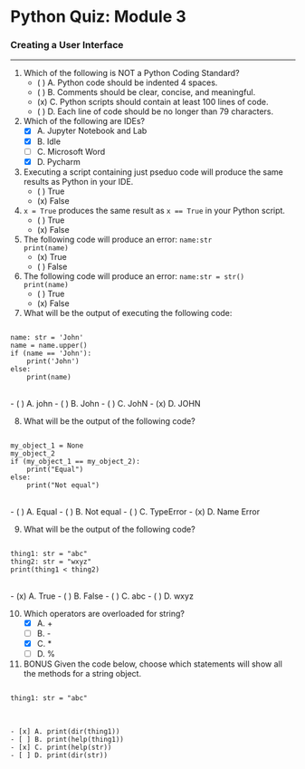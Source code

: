 # Python Quiz: Module 3
### Creating a User Interface
---
1. Which of the following is NOT a Python Coding Standard?
    - ( ) A. Python code should be indented 4 spaces.
    - ( ) B. Comments should be clear, concise, and meaningful.
    - (x) C. Python scripts should contain at least 100 lines of code.
    - ( ) D. Each line of code should be no longer than 79 characters.
2.  Which of the following are IDEs?
    - [x] A. Jupyter Notebook and Lab
    - [x] B. Idle
    - [ ] C. Microsoft Word
    - [x] D. Pycharm
3. Executing a script containing just pseduo code will produce the same results as Python in your IDE.
    - ( ) True
    - (x) False
4. `x = True` produces the same result as `x == True` in your Python script.
    - ( ) True
    - (x) False
5. The following code will produce an error:
    `name:str`  
    `print(name)`  
    - (x) True
    - ( ) False
6. The following code will produce an error: 
    `name:str = str()`  
    `print(name)`  
    - ( ) True
    - (x) False
7. What will be the output of executing the following code:
<pre><code>
name: str = 'John'
name = name.upper() 
if (name == 'John'):
    print('John') 
else:
    print(name)
</code></pre>
<br/>
    - ( ) A. john
    - ( ) B. John
    - ( ) C. JohN
    - (x) D. JOHN  

8. What will be the output of the following code?
<pre><code>
my_object_1 = None
my_object_2 
if (my_object_1 == my_object_2):
    print("Equal")
else:
    print("Not equal")
</code></pre>
<br/>
    - ( ) A. Equal  
    - ( ) B. Not equal  
    - ( ) C. TypeError  
    - (x) D. Name Error   

9. What will be the output of the following code?
<pre><code>
thing1: str = "abc"
thing2: str = "wxyz"
print(thing1 < thing2)
</code></pre>
<br/>
    - (x) A. True 
    - ( ) B. False 
    - ( ) C. abc  
    - ( ) D. wxyz  

10. Which operators are overloaded for string? 
    - [x] A. +
    - [ ] B. -
    - [x] C. *
    - [ ] D. %  

11. BONUS Given the code below, choose which statements will show all the methods for a string object.
<pre><code>
thing1: str = "abc"
</code></pre>
<br/>

    - [x] A. print(dir(thing1))
    - [ ] B. print(help(thing1))
    - [x] C. print(help(str))
    - [ ] D. print(dir(str))